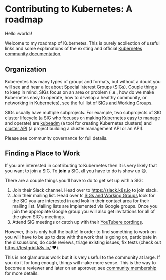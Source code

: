 # Contributing to Kubernetes: A roadmap

Hello :world:!

Welcome to my roadmap of Kubernetes.
This is purely acollection of useful links and some explanations of the
existing and official
[Kubernetes community documentation](https://github.com/kubernetes/community).

## Organization

Kuberentes has many types of groups and formats, but without a doubt you will
see and hear a lot about Special Interest Groups (SIGs).
Couple things to keep in mind, SIGs focus on an area or problem (i.e., how do
we make Kubernetes easy to operate, how to develop a healthy community, or
networking in Kubernetes), see the full list of
[SIGs and Working Groups](https://github.com/kubernetes/community/blob/master/sig-list.md).

SIGs usually have multiple subprojects.
For example, two subprojects of SIG cluster lifecycle (a SIG who focuses on
making Kubernetes easy to manage and operate) are
[kubeadm](https://github.com/kubernetes/kubeadm) (a tool for creating
Kubernetes clusters) and
[cluster API](https://github.com/kubernetes-sigs/cluster-api) (a project
building a cluster management API or an API).

Please see
[community governance](https://github.com/kubernetes/community#governance)
for full details.

## Finding a Place to Work

If you are interested in contributing to Kubernetes then it is very likely that
you want to join a SIG.
To **join** a SIG, all you have to do is show up :smile:.

There are a couple things you'll have to do to get set up with a SIG:
1. Join their Slack channel. Head over to https://slack.k8s.io to join slack.
2. Join their mailing list. Head over to
  [SIGs and Working Groups](https://github.com/kubernetes/community/blob/master/sig-list.md)
  look for the SIG you are interested in and look in their contact area for
  their mailing list. Mailing lists are implemented via Google groups. Once you
  join the appropiate Google group you will also get invitations for all of the
  given SIG's meetings.
3. Attend SIG meetings or catch up with their
  [YouTubere cordings](https://www.youtube.com/channel/UCZ2bu0qutTOM0tHYa_jkIwg).

However, this is only half the battle!
In order to find something to work on you will have to be up to date with the
work that is going on, participate in the discussions, do code reviews, triage
existing issues, fix tests (check out https://testgrid.k8s.io/ :heart:).

This is not glamurous work but it is very useful to the community at large.
If you do it for long enough, things will make more sense.
This is the way to become a reviewer and later on an approver, see
[community membership](https://github.com/kubernetes/community/blob/master/community-membership.md#community-membership)
for more details.
